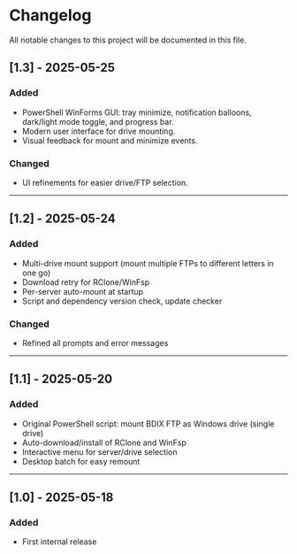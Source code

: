 # Changelog

All notable changes to this project will be documented in this file.

## [1.3] - 2025-05-25
### Added
- PowerShell WinForms GUI: tray minimize, notification balloons, dark/light mode toggle, and progress bar.
- Modern user interface for drive mounting.
- Visual feedback for mount and minimize events.

### Changed
- UI refinements for easier drive/FTP selection.

---

## [1.2] - 2025-05-24
### Added
- Multi-drive mount support (mount multiple FTPs to different letters in one go)
- Download retry for RClone/WinFsp
- Per-server auto-mount at startup
- Script and dependency version check, update checker

### Changed
- Refined all prompts and error messages

---

## [1.1] - 2025-05-20
### Added
- Original PowerShell script: mount BDIX FTP as Windows drive (single drive)
- Auto-download/install of RClone and WinFsp
- Interactive menu for server/drive selection
- Desktop batch for easy remount

---

## [1.0] - 2025-05-18
### Added
- First internal release
